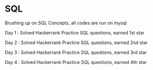 # SQL
Brushing up on SQL Concepts, all codes are run on mysql

Day 1 : Solved Hackerrank Practice SQL questions, earned 1st star

Day 2 : Solved Hackerrank Practice SQL questions, earned 2nd star

Day 3 : Solved Hackerrank Practice SQL questions, earned 3rd star

Day 4 : Solved Hackerrank Practice SQL questions, earned 4th star
